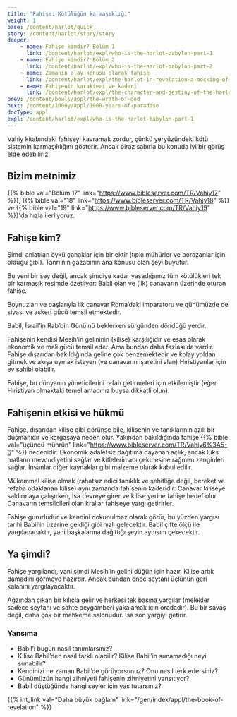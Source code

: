 ```yaml
---
title: "Fahişe: Kötülüğün karmaşıklığı"
weight: 1
base: /content/harlot/quick
story: /content/harlot/story/story
deeper:
    - name: Fahişe kimdir? Bölüm 1
      link: /content/harlot/expl/who-is-the-harlot-babylon-part-1
    - name: Fahişe kimdir? Bölüm 2
      link: /content/harlot/expl/who-is-the-harlot-babylon-part-2
    - name: Zamanın alay konusu olarak fahişe
      link: /content/harlot/expl/the-harlot-in-revelation-a-mocking-of-the-roman-empire
    - name: Fahişenin karakteri ve kaderi
      link: /content/harlot/expl/the-character-and-destiny-of-the-harlot
prev: /content/bowls/appl/the-wrath-of-god
next: /content/1000y/appl/1000-years-of-paradise
docType: appl
expl: /content/harlot/expl/who-is-the-harlot-babylon-part-1
---
```


Vahiy kitabındaki fahişeyi kavramak zordur, çünkü yeryüzündeki kötü sistemin karmaşıklığını gösterir. Ancak biraz sabırla bu konuda iyi bir görüş elde edebiliriz.

## Bizim metnimiz

<a name="0a25"></a>
{{% bible val="Bölüm 17" link="https://www.bibleserver.com/TR/Vahiy17" %}}, {{% bible val="18" link="https://www.bibleserver.com/TR/Vahiy18" %}} ve {{% bible val="19" link="https://www.bibleserver.com/TR/Vahiy19" %}}'da hızla ilerliyoruz.

## Fahişe kim?

<a name="b87e"></a>
Şimdi anlatılan öykü çanaklar için bir ektir (tıpkı mühürler ve borazanlar için olduğu gibi). Tanrı’nın gazabının ana konusu olan şeyi büyütür.

Bu yeni bir şey değil, ancak şimdiye kadar yaşadığımız tüm kötülükleri tek bir karmaşık resimde özetliyor: Babil olan ve (ilk) canavarın üzerinde oturan fahişe.

Boynuzları ve başlarıyla ilk canavar Roma’daki imparatoru ve günümüzde de siyasi ve askeri gücü temsil etmektedir.

Babil, İsrail’in Rab’bin Günü’nü beklerken sürgünden döndüğü yerdir.

Fahişenin kendisi Mesih’in gelininin (kilise) karşılığıdır ve esas olarak ekonomik ve mali gücü temsil eder. Ama bundan daha fazlası da vardır. Fahişe dışarıdan bakıldığında geline çok benzemektedir ve kolay yoldan gitmek ve akışa uymak isteyen (ve canavarın işaretini alan) Hıristiyanlar için ev sahibi olabilir.

Fahişe, bu dünyanın yöneticilerini refah getirmeleri için etkilemiştir (eğer Hıristiyan olmaktaki temel amacınız buysa dikkatli olun).

## Fahişenin etkisi ve hükmü

<a name="0bff"></a>
Fahişe, dışarıdan kilise gibi görünse bile, kilisenin ve tanıklarının azılı bir düşmanıdır ve kargaşaya neden olur. Yakından bakıldığında fahişe {{% bible val="üçüncü mührün" link="https://www.bibleserver.com/TR/Vahiy6%3A5-6" %}} nedenidir: Ekonomik adaletsiz dağıtıma dayanan açlık, ancak lüks malların mevcudiyetini sağlar ve kitlelerin acı çekmesine rağmen zenginleri sağlar. İnsanlar diğer kaynaklar gibi malzeme olarak kabul edilir.

Mükemmel kilise olmak (rahatsız edici tanıklık ve şehitliğe değil, bereket ve refaha odaklanan kilise) aynı zamanda fahişenin kaderidir: Canavar kiliseye saldırmaya çalışırken, İsa devreye girer ve kilise yerine fahişe hedef olur. Canavarın temsilcileri olan krallar fahişeye yargı getirirler.

Fahişe gururludur ve kendini dokunulmaz olarak görür, bu yüzden yargısı tarihi Babil’in üzerine geldiği gibi hızlı gelecektir. Babil çifte ölçü ile yargılanacaktır, yani başkalarına dağıttığı şeyin aynısını çekecektir.

## Ya şimdi?

<a name="9de2"></a>
Fahişe yargılandı, yani şimdi Mesih’in gelini düğün için hazır. Kilise artık damadını görmeye hazırdır. Ancak bundan önce şeytani üçlünün geri kalanını yargılayacaktır.

Ağzından çıkan bir kılıçla gelir ve herkesi tek başına yargılar (melekler sadece şeytanı ve sahte peygamberi yakalamak için oradadır). Bu bir savaş değil, daha çok bir mahkeme salonudur. İsa son yargıyı getirir.

### Yansıma

<a name="b3d7"></a>
- Babil’i bugün nasıl tanımlarsınız?
- Kilise Babil’den nasıl farklı olabilir? Kilise Babil’in sunamadığı neyi sunabilir?
- Kendinizi ne zaman Babil’de görüyorsunuz? Onu nasıl terk edersiniz?
- Günümüzün hangi zihniyeti fahişenin zihniyetini yansıtıyor?
- Babil düştüğünde hangi şeyler için yas tutarsınız?

{{% int_link val="Daha büyük bağlam" link="/gen/index/appl/the-book-of-revelation" %}}
